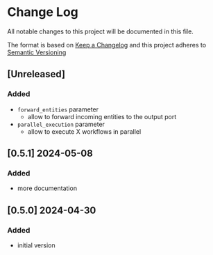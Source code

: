 # Change Log

All notable changes to this project will be documented in this file.

The format is based on [Keep a Changelog](http://keepachangelog.com/) and this project adheres to [Semantic Versioning](https://semver.org/)

## [Unreleased]

### Added

- `forward_entities` parameter
  - allow to forward incoming entities to the output port
- `parallel_execution` parameter
  - allow to execute X workflows in parallel

## [0.5.1] 2024-05-08

### Added

- more documentation


## [0.5.0] 2024-04-30

### Added

- initial version
